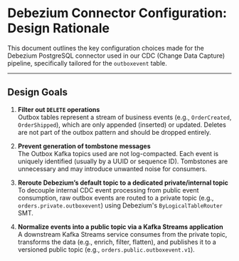 # Debezium Connector Configuration: Design Rationale

This document outlines the key configuration choices made for the Debezium PostgreSQL connector used in our CDC (Change Data Capture) pipeline, specifically tailored for the `outboxevent` table.

---

## Design Goals

1. **Filter out `DELETE` operations**  
   Outbox tables represent a stream of business events (e.g., `OrderCreated`, `OrderShipped`), which are only appended (inserted) or updated. Deletes are not part of the outbox pattern and should be dropped entirely.

2. **Prevent generation of tombstone messages**  
   The Outbox Kafka topics used are not log-compacted. Each event is uniquely identified (usually by a UUID or sequence ID). Tombstones are unnecessary and may introduce unwanted noise for consumers.

3. **Reroute Debezium’s default topic to a dedicated private/internal topic**  
   To decouple internal CDC event processing from public event consumption, raw outbox events are routed to a private topic (e.g., `orders.private.outboxevent`) using Debezium's `ByLogicalTableRouter` SMT.

4. **Normalize events into a public topic via a Kafka Streams application**  
   A downstream Kafka Streams service consumes from the private topic, transforms the data (e.g., enrich, filter, flatten), and publishes it to a versioned public topic (e.g., `orders.public.outboxevent.v1`).